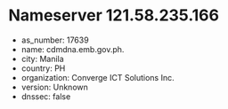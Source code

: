 # Nameserver 121.58.235.166

* as_number: 17639
* name: cdmdna.emb.gov.ph.
* city: Manila
* country: PH
* organization: Converge ICT Solutions Inc.
* version: Unknown
* dnssec: false
